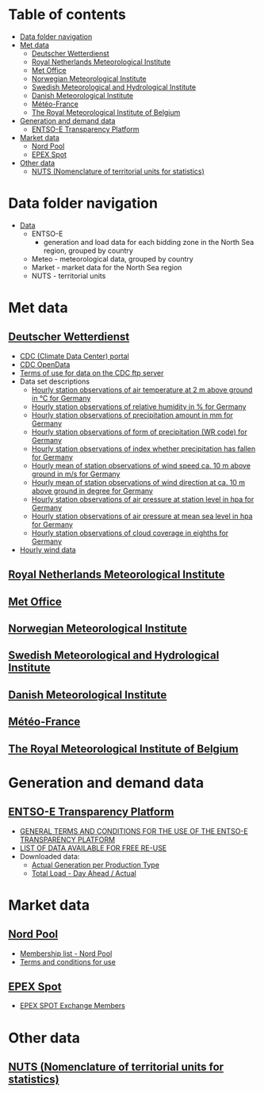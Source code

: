 # Table of contents <!-- omit in toc -->
- [Data folder navigation](#data-folder-navigation)
- [Met data](#met-data)
  - [Deutscher Wetterdienst](#deutscher-wetterdienst)
  - [Royal Netherlands Meteorological Institute](#royal-netherlands-meteorological-institute)
  - [Met Office](#met-office)
  - [Norwegian Meteorological Institute](#norwegian-meteorological-institute)
  - [Swedish Meteorological and Hydrological Institute](#swedish-meteorological-and-hydrological-institute)
  - [Danish Meteorological Institute](#danish-meteorological-institute)
  - [Météo-France](#météo-france)
  - [The Royal Meteorological Institute of Belgium](#the-royal-meteorological-institute-of-belgium)
- [Generation and demand data](#generation-and-demand-data)
  - [ENTSO-E Transparency Platform](#entso-e-transparency-platform)
- [Market data](#market-data)
  - [Nord Pool](#nord-pool)
  - [EPEX Spot](#epex-spot)
- [Other data](#other-data)
  - [NUTS (Nomenclature of territorial units for statistics)](#nuts-nomenclature-of-territorial-units-for-statistics)

# Data folder navigation

* [Data](https://drive.google.com/drive/folders/1-YAgqBWYJmeo6Av3cpiP86zOMVn3_VDi)
  * ENTSO-E 
    * generation and load data for each bidding zone in the North Sea region, grouped by country
  * Meteo - meteorological data, grouped by country
  * Market - market data for the North Sea region
  * NUTS - territorial units

# Met data

## [Deutscher Wetterdienst](https://www.dwd.de/EN/climate_environment/cdc/cdc_node.html)

* [CDC (Climate Data Center) portal](https://cdc.dwd.de/portal/)
* [CDC OpenData](https://opendata.dwd.de/climate_environment/CDC/)
* [Terms of use for data on the CDC ftp server](https://opendata.dwd.de/climate_environment/CDC/Terms_of_use.pdf)
* Data set descriptions
  * [Hourly station observations of air temperature at 2 m above ground in °C for Germany](https://cdc.dwd.de/sdi/pid/TT_TU_MN009/DESCRIPTION_TT_TU_MN009_en.pdf)
  * [Hourly station observations of relative humidity in % for Germany](https://cdc.dwd.de/sdi/pid/RF_TU_MN009/DESCRIPTION_RF_TU_MN009_en.pdf)
  * [Hourly station observations of precipitation amount in mm for Germany](https://cdc.dwd.de/sdi/pid/R1_MN008/DESCRIPTION_R1_MN008_en.pdf)
  * [Hourly station observations of form of precipitation (WR code) for Germany](https://cdc.dwd.de/sdi/pid/WRTR_MN008/DESCRIPTION_WRTR_MN008_en.pdf)
  * [Hourly station observations of index whether precipitation has fallen for Germany](https://cdc.dwd.de/sdi/pid/RS_IND_MN008/DESCRIPTION_RS_IND_MN008_en.pdf)
  * [Hourly mean of station observations of wind speed ca. 10 m above ground in m/s for Germany](https://cdc.dwd.de/sdi/pid/F_MN003/DESCRIPTION_F_MN003_en.pdf)
  * [Hourly mean of station observations of wind direction at ca. 10 m above ground in degree for Germany](https://cdc.dwd.de/sdi/pid/D_MN003/DESCRIPTION_D_MN003_en.pdf)
  * [Hourly station observations of air pressure at station level in hpa for Germany](https://cdc.dwd.de/sdi/pid/P0_MN008/DESCRIPTION_P0_MN008_en.pdf)
  * [Hourly station observations of air pressure at mean sea level in hpa for Germany](https://cdc.dwd.de/sdi/pid/P_MN008/DESCRIPTION_P_MN008_en.pdf)
  * [Hourly station observations of cloud coverage in eighths for Germany](https://cdc.dwd.de/sdi/pid/N_MN008/DESCRIPTION_N_MN008_en.pdf)
* [Hourly wind data](https://opendata.dwd.de/climate_environment/CDC/observations_germany/climate/hourly/wind/)

## [Royal Netherlands Meteorological Institute](https://data.knmi.nl/datasets)
  
## [Met Office](https://www.metoffice.gov.uk/datapoint)

## [Norwegian Meteorological Institute](https://www.met.no/en/free-meteorological-data)

## [Swedish Meteorological and Hydrological Institute](https://www.smhi.se/en/services/professional-services/data-and-statistics)

## [Danish Meteorological Institute](http://research.dmi.dk/data/)

## [Météo-France](https://donneespubliques.meteofrance.fr/)

## [The Royal Meteorological Institute of Belgium](https://opendata.meteo.be/)

# Generation and demand data

## [ENTSO-E Transparency Platform](https://transparency.entsoe.eu/)

* [GENERAL TERMS AND CONDITIONS FOR THE USE OF THE ENTSO-E TRANSPARENCY PLATFORM](https://docstore.entsoe.eu/Documents/MC%20documents/Transparency%20Platform/ENTSOE_Transparency_Terms_Conditions.pdf)
* [LIST OF DATA AVAILABLE FOR FREE RE-USE](https://docstore.entsoe.eu/Documents/MC%20documents/Transparency%20Platform/List_of_Data_available_for_reuse.pdf)
* Downloaded data:
  * [Actual Generation per Production Type](https://transparency.entsoe.eu/generation/r2/actualGenerationPerProductionType/show)
  * [Total Load - Day Ahead / Actual](https://transparency.entsoe.eu/load-domain/r2/totalLoadR2/show)

# Market data

## [Nord Pool](https://www.nordpoolgroup.com/historical-market-data/)

* [Membership list - Nord Pool](https://www.nordpoolgroup.com/trading/join-our-markets/membership/)
* [Terms and conditions for use](https://www.nordpoolgroup.com/About-us/Terms-and-conditions-for-use/)

## [EPEX Spot](https://www.epexspot.com/en/extras/download-center/market_data)

* [EPEX SPOT Exchange Members](https://www.epexspot.com/en/membership/list_of_members)

# Other data

## [NUTS (Nomenclature of territorial units for statistics)](https://ec.europa.eu/eurostat/web/gisco/geodata/reference-data/administrative-units-statistical-units/nuts)